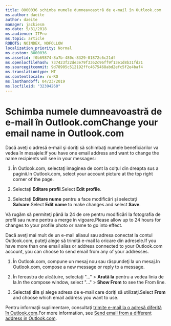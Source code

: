 ```yaml
---
title: 8000036 schimba numele dumneavoastră de e-mail în Outlook.com
ms.author: daeite
author: daeite
manager: jackiesm
ms.date: 5/31/2018
ms.audience: ITPro
ms.topic: article
ROBOTS: NOINDEX, NOFOLLOW
localization_priority: Normal
ms.custom: 8000036
ms.assetid: f0b69874-8a7b-480c-8329-01872c6c21df
ms.openlocfilehash: 737423f22de3e79f3362c96ff9f13e1d8b31fd21
ms.sourcegitcommit: 9d78905c512192ffc4675468abd2efc5f2e4baf4
ms.translationtype: MT
ms.contentlocale: ro-RO
ms.lasthandoff: 04/23/2019
ms.locfileid: "32394260"
---
```

# <a name="change-your-email-name-in-outlookcom"></a><span data-ttu-id="e6de6-102">Schimba numele dumneavoastră de e-mail în Outlook.com</span><span class="sxs-lookup"><span data-stu-id="e6de6-102">Change your email name in Outlook.com</span></span>

<span data-ttu-id="e6de6-103">Dacă aveţi o adresă e-mail şi doriţi să schimbaţi numele beneficiarilor va vedea în mesajele:</span><span class="sxs-lookup"><span data-stu-id="e6de6-103">If you have one email address and want to change the name recipients will see in your messages:</span></span>
  
1. <span data-ttu-id="e6de6-104">În Outlook.com, selectaţi imaginea de cont la colţul din dreapta sus a paginii.</span><span class="sxs-lookup"><span data-stu-id="e6de6-104">In Outlook.com, select your account picture at the top right corner of the page.</span></span>
    
2. <span data-ttu-id="e6de6-105">Selectaţi **Editare profil**.</span><span class="sxs-lookup"><span data-stu-id="e6de6-105">Select **Edit profile**.</span></span> 
    
3. <span data-ttu-id="e6de6-106">Selectaţi **Editare nume** pentru a face modificări şi selectaţi **Salvare**.</span><span class="sxs-lookup"><span data-stu-id="e6de6-106">Select **Edit name** to make changes and select **Save**.</span></span> 
    
<span data-ttu-id="e6de6-107">Vă rugăm să permiteţi până la 24 de ore pentru modificări la fotografia de profil sau nume pentru a merge în vigoare.</span><span class="sxs-lookup"><span data-stu-id="e6de6-107">Please allow up to 24 hours for changes to your profile photo or name to go into effect.</span></span>
  
<span data-ttu-id="e6de6-108">Dacă aveţi mai mult de un e-mail aliasul sau adresa conectat la contul Outlook.com, puteţi alege să trimită e-mail la oricare din adresele.</span><span class="sxs-lookup"><span data-stu-id="e6de6-108">If you have more than one email alias or address connected to your Outlook.com account, you can choose to send email from any of your addresses.</span></span>
  
1. <span data-ttu-id="e6de6-109">În Outlook.com, compune un mesaj nou sau răspundeţi la un mesaj.</span><span class="sxs-lookup"><span data-stu-id="e6de6-109">In Outlook.com, compose a new message or reply to a message.</span></span>
    
2. <span data-ttu-id="e6de6-110">În fereastra de alcătuire, selectaţi "..." \> **Arată la** pentru a vedea linia de la.</span><span class="sxs-lookup"><span data-stu-id="e6de6-110">In the compose window, select "..." \> **Show From** to see the From line.</span></span> 
    
3. <span data-ttu-id="e6de6-111">Selectaţi **din** şi alege adresa de e-mail care doriţi să utilizaţi.</span><span class="sxs-lookup"><span data-stu-id="e6de6-111">Select **From** and choose which email address you want to use.</span></span> 
    
<span data-ttu-id="e6de6-112">Pentru informaţii suplimentare, consultaţi [trimite e-mail la o adresă diferită în Outlook.com](https://go.microsoft.com/fwlink/p/?linkid=2001701&amp;clcid=0x409).</span><span class="sxs-lookup"><span data-stu-id="e6de6-112">For more information, see [Send email from a different address in Outlook.com](https://go.microsoft.com/fwlink/p/?linkid=2001701&amp;clcid=0x409).</span></span>
  

